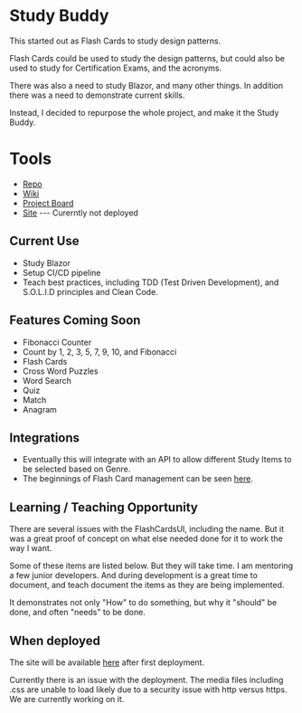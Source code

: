 # Study Buddy

This started out as Flash Cards to study design patterns.

Flash Cards could be used to study the design patterns, but could also be used to study for Certification Exams, and the acronyms.

There was also a need to study Blazor, and many other things. In addition there was a need to demonstrate current skills.

Instead, I decided to repurpose the whole project, and make it the Study Buddy.

# Tools
- [Repo](https://github.com/mariekauth/StudyBuddy)
- [Wiki](https://github.com/mariekauth/StudyBuddy/wiki)
- [Project Board](https://github.com/users/mariekauth/projects/3)
- [Site](https://mariekauth.github.io/StudyBuddy/) --- Curerntly not deployed

## Current Use
- Study Blazor
- Setup CI/CD pipeline
- Teach best practices, including TDD (Test Driven Development), and S.O.L.I.D principles and Clean Code.

## Features Coming Soon
- Fibonacci Counter
- Count by 1, 2, 3, 5, 7, 9, 10, and Fibonacci
- Flash Cards
- Cross Word Puzzles
- Word Search
- Quiz
- Match
- Anagram

## Integrations
- Eventually this will integrate with an API to allow different Study Items to be selected based on Genre.
- The beginnings of Flash Card management can be seen [here](https://mariekauth.github.io/FlashCardsUI/).


## Learning / Teaching Opportunity
There are several issues with the FlashCardsUI, including the name. But it was a great proof of concept on what else needed done for it to work the way I want.

Some of these items are listed below. But they will take time. I am mentoring a few junior developers. And during development is a great time to document, and teach document the items as they are being implemented.

It demonstrates not only "How" to do something, but why it "should" be done, and often "needs" to be done.

## When deployed
The site will be available [here](https://mariekauth.github.io/StudyBuddy/) after first deployment. 

Currently there is an issue with the deployment. The media files including .css are unable to load likely due to a security issue with http versus https. We are currently working on it.
